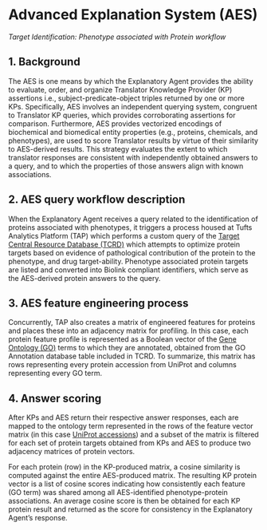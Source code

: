 # Advanced Explanation System (AES)
*Target Identification: Phenotype associated with Protein workflow*

## 1. Background
The AES is one means by which the Explanatory Agent provides the ability to evaluate, order, and organize Translator Knowledge Provider (KP) assertions i.e., subject-predicate-object triples returned by one or more KPs. Specifically, AES involves an independent querying system, congruent to Translator KP queries, which provides corroborating assertions for comparison. Furthermore, AES provides vectorized encodings of biochemical and biomedical entity properties (e.g., proteins, chemicals, and phenotypes), are used to score Translator results by virtue of their similarity to AES-derived results. This strategy evaluates the extent to which translator responses are consistent with independently obtained answers to a query, and to which the properties of those answers align with known associations.
## 2. AES query workflow description
When the Explanatory Agent receives a query related to the identification of proteins associated with phenotypes, it triggers a process housed at Tufts Analytics Platform (TAP) which performs a custom query of the [Target Central Resource Database (TCRD)](http://juniper.health.unm.edu/tcrd/) which attempts to optimize protein targets based on evidence of pathological contribution of the protein to the phenotype, and drug target-ability. Phenotype associated protein targets are listed and converted into Biolink compliant identifiers, which serve as the AES-derived protein answers to the query.
## 3. AES feature engineering process
Concurrently, TAP also creates a matrix of engineered features for proteins and places these into an adjacency matrix for profiling. In this case, each protein feature profile is represented as a Boolean vector of the [Gene Ontology (GO)](http://geneontology.org/) terms to which they are annotated, obtained from the GO Annotation database table included in TCRD. To summarize, this matrix has rows representing every protein accession from UniProt and columns representing every GO term. 
## 4. Answer scoring
After KPs and AES return their respective answer responses, each are mapped to the ontology term represented in the rows of the feature vector matrix (in this case [UniProt accessions](https://www.uniprot.org/help/accession_numbers)) and a subset of the matrix is filtered for each set of protein targets obtained from KPs and AES to produce two adjacency matrices of protein vectors. 

For each protein (row) in the KP-produced matrix, a cosine similarity is computed against the entire AES-produced matrix. The resulting KP protein vector is a list of cosine scores indicating how consistently each feature (GO term) was shared among all AES-identified phenotype-protein associations. An average cosine score is then be obtained for each KP protein result and returned as the score for consistency in the Explanatory Agent’s response.

